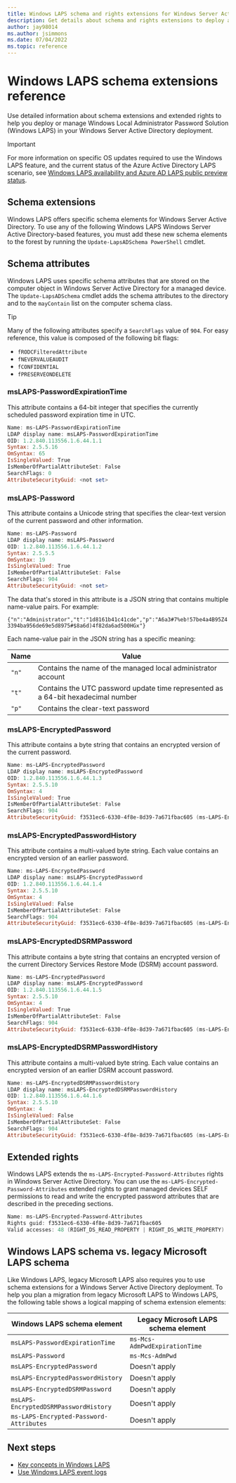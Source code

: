 ```yaml
---
title: Windows LAPS schema and rights extensions for Windows Server Active Directory
description: Get details about schema and rights extensions to deploy and manage Windows Local Administrator Password Solution (Windows LAPS) in Windows Server Active Directory.
author: jay98014
ms.author: jsimmons
ms.date: 07/04/2022
ms.topic: reference
---
```


# Windows LAPS schema extensions reference

Use detailed information about schema extensions and extended rights to help you deploy or manage Windows Local Administrator Password Solution (Windows LAPS) in your Windows Server Active Directory deployment.

> [!IMPORTANT]
> For more information on specific OS updates required to use the Windows LAPS feature, and the current status of the Azure Active Directory LAPS scenario, see [Windows LAPS availability and Azure AD LAPS public preview status](laps-overview.md#windows-laps-supported-platforms-and-azure-ad-laps-preview-status).

## Schema extensions

Windows LAPS offers specific schema elements for Windows Server Active Directory. To use any of the following Windows LAPS Windows Server Active Directory-based features, you must add these new schema elements to the forest by running the `Update-LapsADSchema PowerShell` cmdlet.

## Schema attributes

Windows LAPS uses specific schema attributes that are stored on the computer object in Windows Server Active Directory for a managed device. The `Update-LapsADSchema` cmdlet adds the schema attributes to the directory and to the `mayContain` list on the computer schema class.

> [!TIP]
> Many of the following attributes specify a `SearchFlags` value of `904`. For easy reference, this value is composed of the following bit flags:
>
> - `fRODCFilteredAttribute`
> - `fNEVERVALUEAUDIT`
> - `fCONFIDENTIAL`
> - `fPRESERVEONDELETE`

### msLAPS-PasswordExpirationTime

This attribute contains a 64-bit integer that specifies the currently scheduled password expiration time in UTC.

```powershell
Name: ms-LAPS-PasswordExpirationTime
LDAP display name: msLAPS-PasswordExpirationTime
OID: 1.2.840.113556.1.6.44.1.1
Syntax: 2.5.5.16
OmSyntax: 65
IsSingleValued: True
IsMemberOfPartialAttributeSet: False
SearchFlags: 0
AttributeSecurityGuid: <not set>
```

### msLAPS-Password

This attribute contains a Unicode string that specifies the clear-text version of the current password and other information.

```powershell
Name: ms-LAPS-Password
LDAP display name: msLAPS-Password
OID: 1.2.840.113556.1.6.44.1.2
Syntax: 2.5.5.5
OmSyntax: 19
IsSingleValued: True
IsMemberOfPartialAttributeSet: False
SearchFlags: 904
AttributeSecurityGuid: <not set>
```

The data that's stored in this attribute is a JSON string that contains multiple name-value pairs. For example:

`{"n":"Administrator","t":"1d8161b41c41cde","p":"A6a3#7%eb!57be4a4B95Z43394ba956de69e5d8975#$8a6d)4f82da6ad500HGx"}`

Each name-value pair in the JSON string has a specific meaning:

|Name|Value|
|---|---|
|`"n"`|Contains the name of the managed local administrator account|
|`"t"`|Contains the UTC password update time represented as a 64-bit hexadecimal number|
|`"p"`|Contains the clear-text password|

### msLAPS-EncryptedPassword

This attribute contains a byte string that contains an encrypted version of the current password.

```powershell
Name: ms-LAPS-EncryptedPassword
LDAP display name: msLAPS-EncryptedPassword
OID: 1.2.840.113556.1.6.44.1.3
Syntax: 2.5.5.10
OmSyntax: 4
IsSingleValued: True
IsMemberOfPartialAttributeSet: False
SearchFlags: 904
AttributeSecurityGuid: f3531ec6-6330-4f8e-8d39-7a671fbac605 (ms-LAPS-Encrypted-Password-Attributes)
```

### msLAPS-EncryptedPasswordHistory

This attribute contains a multi-valued byte string. Each value contains an encrypted version of an earlier password.

```powershell
Name: ms-LAPS-EncryptedPassword
LDAP display name: msLAPS-EncryptedPassword
OID: 1.2.840.113556.1.6.44.1.4
Syntax: 2.5.5.10
OmSyntax: 4
IsSingleValued: False
IsMemberOfPartialAttributeSet: False
SearchFlags: 904
AttributeSecurityGuid: f3531ec6-6330-4f8e-8d39-7a671fbac605 (ms-LAPS-Encrypted-Password-Attributes)
```

### msLAPS-EncryptedDSRMPassword

This attribute contains a byte string that contains an encrypted version of the current Directory Services Restore Mode (DSRM) account password.

```powershell
Name: ms-LAPS-EncryptedPassword
LDAP display name: msLAPS-EncryptedPassword
OID: 1.2.840.113556.1.6.44.1.5
Syntax: 2.5.5.10
OmSyntax: 4
IsSingleValued: True
IsMemberOfPartialAttributeSet: False
SearchFlags: 904
AttributeSecurityGuid: f3531ec6-6330-4f8e-8d39-7a671fbac605 (ms-LAPS-Encrypted-Password-Attributes)
```

### msLAPS-EncryptedDSRMPasswordHistory

This attribute contains a multi-valued byte string. Each value contains an encrypted version of an earlier DSRM account password.

```powershell
Name: ms-LAPS-EncryptedDSRMPasswordHistory
LDAP display name: msLAPS-EncryptedDSRMPasswordHistory
OID: 1.2.840.113556.1.6.44.1.6
Syntax: 2.5.5.10
OmSyntax: 4
IsSingleValued: False
IsMemberOfPartialAttributeSet: False
SearchFlags: 904
AttributeSecurityGuid: f3531ec6-6330-4f8e-8d39-7a671fbac605 (ms-LAPS-Encrypted-Password-Attributes)
```

## Extended rights

Windows LAPS extends the `ms-LAPS-Encrypted-Password-Attributes` rights in Windows Server Active Directory. You can use the `ms-LAPS-Encrypted-Password-Attributes` extended rights to grant managed devices SELF permissions to read and write the encrypted password attributes that are described in the preceding sections.

```powershell
Name: ms-LAPS-Encrypted-Password-Attributes
Rights guid: f3531ec6-6330-4f8e-8d39-7a671fbac605
Valid accesses: 48 (RIGHT_DS_READ_PROPERTY | RIGHT_DS_WRITE_PROPERTY)
```

## Windows LAPS schema vs. legacy Microsoft LAPS schema

Like Windows LAPS, legacy Microsoft LAPS also requires you to use schema extensions for a Windows Server Active Directory deployment. To help you plan a migration from legacy Microsoft LAPS to Windows LAPS, the following table shows a logical mapping of schema extension elements:

|Windows LAPS schema element|Legacy Microsoft LAPS schema element|
|---|---|
|`msLAPS-PasswordExpirationTime`|`ms-Mcs-AdmPwdExpirationTime`|
|`msLAPS-Password`|`ms-Mcs-AdmPwd`|
|`msLAPS-EncryptedPassword`|Doesn't apply|
|`msLAPS-EncryptedPasswordHistory`|Doesn't apply|
|`msLAPS-EncryptedDSRMPassword`|Doesn't apply|
|`msLAPS-EncryptedDSRMPasswordHistory`|Doesn't apply|
|`ms-LAPS-Encrypted-Password-Attributes`|Doesn't apply|

## Next steps

- [Key concepts in Windows LAPS](laps-concepts.md)
- [Use Windows LAPS event logs](laps-management-event-log.md)
